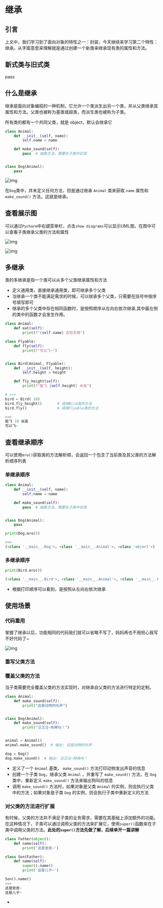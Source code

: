 # 继承

## 引言

上文中，我们学习到了面向对象的特性之一：封装，今天继续来学习第二个特性：继承。从字面意思来理解就是通过创建一个新类来继承现有类的属性和方法。

## 新式类与旧式类

pass

## 什么是继承

继承是面向对象编程的一种机制，它允许一个类派生出另一个类，并从父类继承其属性和方法。父类也被称为基类或超类，而派生类也被称为子类。

所有类的都有一个共同父类，就是 object，默认会继承它

```python 
class Animal:
    def __init__(self, name):
        self.name = name

    def make_sound(self):
        pass  # 抽象方法，需要在子类中实现


class Dog(Animal):
    pass
```

![img](https://img-blog.csdnimg.cn/8373fad9beca41a09f0225fffdbf9758.png)

在`Dog`类中，并未定义任何方法，但是通过继承 `Animal` 类来获取 `name` 属性和 `make_sound()` 方法，这就是继承。

## 查看展示图

可以通过`Pycharm`中右键菜单栏，点击`show diagrams`可以显示UML图，在图中可以查看子类继承父类的方法和属性

![img](https://img-blog.csdnimg.cn/7eda89212a1642eb91d8fb355c8bd5cc.png)

![img](https://img-blog.csdnimg.cn/05630b0325d046089db9fbaecd43cad5.png)

## 多继承

类的多继承是指一个类可以从多个父类继承属性和方法

- 定义通用类，直接继承通用类，即可继承多个父类
- 当继承一个类不能满足需求的时候，可以继承多个父类，只需要在括号中按序号填写即可
- 继承的多个父类中存在相同函数时，是按照顺序从左向右依次继承,其中最左侧的类中的函数才会发生作用。

```python 
class Animal:
    def eat(self):
        print(f"{self.name} 在吃东西")

class Flyable:
    def fly(self):
        print(f"可以飞~")


class Bird(Animal, Flyable):
    def __init__(self, height):
        self.height = height

    def fly_height(self):
        print(f"能飞 {self.height} 米高")

# >>>
bird = Bird( 10)
bird.fly_height()		# 调用Bird类的方法
bird.fly()              # 调用Flyable类的方法

>>>
能飞 10 米高
可以飞~
```

## 查看继承顺序

可以使用`mro()`获取类的方法解析顺，会返回一个包含了当前类及其父类的方法解析顺序列表

### 单继承顺序

```python 
class Animal:
    def __init__(self, name):
        self.name = name

    def make_sound(self):
        pass  # 抽象方法，需要在子类中实现


class Dog(Animal):
    pass

print(Dog.mro())

>>>
[<class '__main__.Dog'>, <class '__main__.Animal'>, <class 'object'>]
```

### 多继承顺序

```python 
print(Bird.mro())

[<class '__main__.Bird'>, <class '__main__.Animal'>, <class '__main__.Flyable'>, <class 'object'>]
```

- 根据打印顺序可以看到，是按照从左向右依次继承

## 使用场景

### 代码重用

掌握了继承以后，功能相同的代码我们就可以省略不写了，妈妈再也不用担心我写不好代码了~

![img](https://img-blog.csdnimg.cn/img_convert/b041d5b181df7173567ea9b87bedb0dc.webp?x-oss-process=image/format,png)

### 重写父类方法

### 覆盖父类的方法

当子类需要完全覆盖父类的方法实现时，对继承自父类的方法进行特定的定制。

```python 
class Animal:
    def make_sound(self):
        print("这是动物的叫声")


class Dog(Animal):
    def make_sound(self):
        print("汪汪汪~狗再叫！")


animal = Animal()
animal.make_sound()  # 输出: 这是动物的叫声

dog = Dog()
dog.make_sound()  # 输出: 汪汪汪~狗再叫！
```

- 定义了一个 `Animal` 基类， `make_sound()` 方法打印动物发出声音的信息
- 创建一个子类 `Dog`，继承父类 `Animal` ，并重写了 `make_sound()` 方法，在 `Dog` 类中，重新定义 `make_sound()` 方法来输出狗叫的信息
- 调用 `make_sound()` 方法时，如果对象是父类 `Animal` 的实例，则会执行父类中的方法；如果对象是子类 `Dog` 的实例，则会执行子类中重新定义的方法

### 对父类的方法进行扩展

有时候，父类的方法并不满足子类的业务需求，需要在其基础上添加额外的功能。在这种情况下，子类可以通过调用父类的方法来扩展它，使用`super()`函数来在子类中调用父类的方法。**此处的`super()`方法先做了解，后续单开一篇讲解**

```python
class Father(object):
    def name(self):
        print('这是爸爸~')

class Son(Father):
    def name(self):
        super().name()
        print('这是儿子~')

Son().name()
>>>
这是爸爸~
这是儿子~
```



- 

